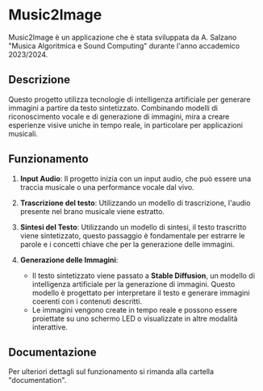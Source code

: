 # Music2Image
Music2Image è un applicazione che è stata sviluppata da A. Salzano "Musica Algoritmica e Sound Computing" durante l'anno accademico 2023/2024.

## Descrizione

Questo progetto utilizza tecnologie di intelligenza artificiale per generare immagini a partire da testo sintetizzato. Combinando modelli di riconoscimento vocale e di generazione di immagini, mira a creare esperienze visive uniche in tempo reale, in particolare per applicazioni musicali.

## Funzionamento

1. **Input Audio**: Il progetto inizia con un input audio, che può essere una traccia musicale o una performance vocale dal vivo.

2. **Trascrizione del testo**: Utilizzando un modello di trascrizione, l'audio presente nel brano musicale viene estratto.

3. **Sintesi del Testo**: Utilizzando un modello di sintesi, il testo trascritto viene sintetizzato, questo passaggio è fondamentale per estrarre le parole e i concetti chiave che per la generazione delle immagini.

4. **Generazione delle Immagini**:
   - Il testo sintetizzato viene passato a **Stable Diffusion**, un modello di intelligenza artificiale per la generazione di immagini. Questo modello è progettato per interpretare il testo e generare immagini coerenti con i contenuti descritti.
   - Le immagini vengono create in tempo reale e possono essere proiettate su uno schermo LED o visualizzate in altre modalità interattive.

## Documentazione
Per ulteriori dettagli sul funzionamento si rimanda alla cartella "documentation".
